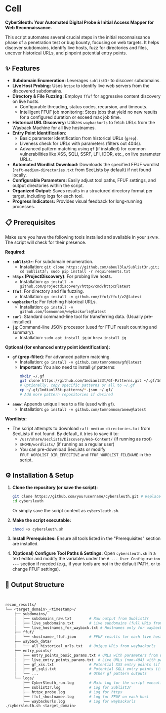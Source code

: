 # Cell

**CyberSleuth: Your Automated Digital Probe & Initial Access Mapper for Web Reconnaissance.**

This script automates several crucial steps in the initial reconnaissance phase of a penetration test or bug bounty, focusing on web targets. It helps discover subdomains, identify live hosts, fuzz for directories and files, uncover historical URLs, and pinpoint potential entry points.

## ✨ Features

*   **Subdomain Enumeration:** Leverages `sublist3r` to discover subdomains.
*   **Live Host Probing:** Uses `httpx` to identify live web servers from the discovered subdomains.
*   **Directory & File Fuzzing:** Employs `ffuf` for aggressive content discovery on live hosts.
    *   Configurable threading, status codes, recursion, and timeouts.
    *   Intelligent FFUF job monitoring: Stops jobs that yield no new results for a configured duration or exceed max job time.
*   **Historical URL Discovery:** Utilizes `waybackurls` to fetch URLs from the Wayback Machine for all live hostnames.
*   **Entry Point Identification:**
    *   Basic parameter identification from historical URLs (`grep`).
    *   Liveness check for URLs with parameters (filters out 404s).
    *   Advanced pattern matching using `gf` (if installed) for common vulnerabilities like XSS, SQLi, SSRF, LFI, IDOR, etc., on live parameter URLs.
*   **Automated Wordlist Download:** Downloads the specified FFUF wordlist (`raft-medium-directories.txt` from SecLists by default) if not found locally.
*   **Configurable Parameters:** Easily adjust tool paths, FFUF settings, and output directories within the script.
*   **Organized Output:** Saves results in a structured directory format per target, including logs for each tool.
*   **Progress Indicators:** Provides visual feedback for long-running processes.

## 📋 Prerequisites

Make sure you have the following tools installed and available in your `$PATH`. The script will check for their presence.

**Required:**

*   **`sublist3r`**: For subdomain enumeration.
    *   Installation: `git clone https://github.com/aboul3la/Sublist3r.git; cd Sublist3r; sudo pip install -r requirements.txt`
*   **`httpx` (ProjectDiscovery)**: For probing live hosts.
    *   Installation: `go install -v github.com/projectdiscovery/httpx/cmd/httpx@latest`
*   **`ffuf`**: For directory and file fuzzing.
    *   Installation: `go install -v github.com/ffuf/ffuf/v2@latest`
*   **`waybackurls`**: For fetching historical URLs.
    *   Installation: `go install -v github.com/tomnomnom/waybackurls@latest`
*   **`curl`**: Standard command-line tool for transferring data. (Usually pre-installed)
*   **`jq`**: Command-line JSON processor (used for FFUF result counting and summary).
    *   Installation: `sudo apt install jq` or `brew install jq`

**Optional (for enhanced entry point identification):**

*   **`gf` (grep-filter)**: For advanced pattern matching.
    *   Installation: `go install -v github.com/tomnomnom/gf@latest`
    *   **Important:** You also need to install `gf` patterns:
        ```bash
        mkdir ~/.gf
        git clone https://github.com/1ndianl33t/Gf-Patterns.git ~/.gf/1ndianl33t-patterns
        # Optionally, copy specific patterns or all to ~/.gf
        cp ~/.gf/1ndianl33t-patterns/*.json ~/.gf/
        # Add more pattern repositories if desired
        ```
*   **`anew`**: Appends unique lines to a file (used with `gf`).
    *   Installation: `go install -v github.com/tomnomnom/anew@latest`

**Wordlists:**

*   The script attempts to download `raft-medium-directories.txt` from SecLists if not found. By default, it tries to save it to:
    *   `/usr/share/seclists/Discovery/Web-Content/` (if running as root)
    *   `$HOME/wordlists/` (if running as a regular user)
    *   You can pre-download SecLists or modify `FFUF_WORDLIST_DIR_EFFECTIVE` and `FFUF_WORDLIST_FILENAME` in the script.

## ⚙️ Installation & Setup

1.  **Clone the repository (or save the script):**
    ```bash
    git clone https://github.com/yourusername/cybersleuth.git # Replace with your actual repo
    cd cybersleuth
    ```
    Or simply save the script content as `cybersleuth.sh`.

2.  **Make the script executable:**
    ```bash
    chmod +x cybersleuth.sh
    ```

3.  **Install Prerequisites:** Ensure all tools listed in the "Prerequisites" section are installed.

4.  **(Optional) Configure Tool Paths & Settings:**
    Open `cybersleuth.sh` in a text editor and modify the variables under the `# --- User Configuration ---` section if needed (e.g., if your tools are not in the default PATH, or to change FFUF settings).

## 📂 Output Structure

```bash


recon_results/
└── <target_domain>_<timestamp>/
    ├── subdomains/
    │   ├── subdomains_raw.txt        # Raw output from Sublist3r
    │   ├── live_subdomains.txt       # Live subdomains (full URLs from httpx)
    │   └── live_hostnames_for_wayback.txt # Hostnames only for waybackurls
    ├── ffuf/
    │   └── <hostname>_ffuf.json      # FFUF results for each live host (JSON format)
    ├── wayback_data/
    │   └── all_historical_urls.txt   # Unique URLs from waybackurls
    ├── entry_points/
    │   ├── entry_points_basic_params.txt # URLs with parameters from waybackurls
    │   ├── live_entry_points_params.txt  # Live URLs (non-404) with parameters
    │   ├── gf_xss.txt                # Potential XSS entry points (if gf used)
    │   ├── gf_sqli.txt               # Potential SQLi entry points (if gf used)
    │   └── ...                       # Other gf pattern outputs
    └── logs/
        ├── CyberSleuth_run.log       # Main log for the script execution
        ├── sublist3r.log             # Log for Sublist3r
        ├── httpx_probe.log           # Log for httpx
        ├── ffuf_<hostname>.log       # Log for FFUF on each host
        └── waybackurls.log           # Log for waybackurls
./cybersleuth.sh <target_domain>

